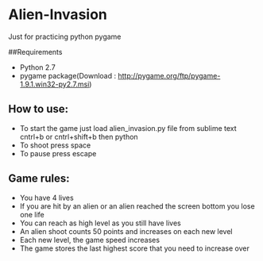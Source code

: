 # Alien-Invasion
Just for practicing python pygame

##Requirements
- Python 2.7
- pygame package(Download : http://pygame.org/ftp/pygame-1.9.1.win32-py2.7.msi)

## How to use:
- To start the game just load alien_invasion.py file from sublime text cntrl+b or cntrl+shift+b then python
- To shoot press space
- To pause press escape

## Game rules:
- You have 4 lives 
- If you are hit by an alien or an alien reached the screen bottom you lose one life
- You can reach as high level as you still have lives
- An alien shoot counts 50 points and increases on each new level
- Each new level, the game speed increases
- The game stores the last highest score that you need to increase over
